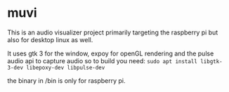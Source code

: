# muvi
This is an audio visualizer project primarily targeting the raspberry pi but also for desktop linux as well.

It uses gtk 3 for the window, expoy for openGL rendering and the pulse audio api to capture audio so to build you need:
`sudo apt install libgtk-3-dev libepoxy-dev libpulse-dev`

the binary in /bin is only for raspberry pi.
